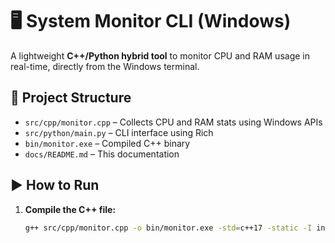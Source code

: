 # 🖥️ System Monitor CLI (Windows)

A lightweight **C++/Python hybrid tool** to monitor CPU and RAM usage in real-time, directly from the Windows terminal.

## 🧰 Project Structure

- `src/cpp/monitor.cpp` – Collects CPU and RAM stats using Windows APIs  
- `src/python/main.py` – CLI interface using Rich  
- `bin/monitor.exe` – Compiled C++ binary  
- `docs/README.md` – This documentation

## ▶️ How to Run

1. **Compile the C++ file:**
   ```bash
   g++ src/cpp/monitor.cpp -o bin/monitor.exe -std=c++17 -static -I include
